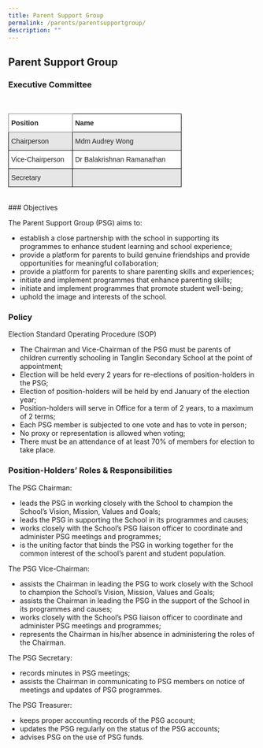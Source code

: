 ```yaml
---
title: Parent Support Group
permalink: /parents/parentsupportgroup/
description: ""
---
```

## Parent Support Group


### Executive Committee
<br>
<style type="text/css">
.tg  {border-collapse:collapse;border-spacing:0;}
.tg td{border-color:black;border-style:solid;border-width:1px;font-family:Arial, sans-serif;font-size:14px;
  overflow:hidden;padding:10px 5px;word-break:normal;}
.tg th{border-color:black;border-style:solid;border-width:1px;font-family:Arial, sans-serif;font-size:14px;
  font-weight:normal;overflow:hidden;padding:10px 5px;word-break:normal;}
.tg .tg-l2bf{background-color:#FFF;color:#222;font-weight:bold;text-align:left;vertical-align:top}
.tg .tg-h5mn{background-color:#E6E6E6;color:#222;text-align:left;vertical-align:middle}
.tg .tg-0f6e{background-color:#FFF;border-color:inherit;color:#222;font-weight:bold;text-align:left;vertical-align:top}
.tg .tg-1ppo{background-color:#FFF;color:#222;text-align:left;vertical-align:middle}
</style>
<table class="tg" style="undefined;table-layout: fixed; width: 352px">
<colgroup>
<col style="width: 130px">
<col style="width: 222px">
</colgroup>
<thead>
  <tr>
    <th class="tg-0f6e"><span style="font-weight:bold">Position</span></th>
    <th class="tg-l2bf"><span style="font-weight:bold">Name</span></th>
  </tr>
</thead>
<tbody>
  <tr>
    <td class="tg-h5mn">Chairperson</td>
    <td class="tg-h5mn">Mdm Audrey Wong</td>
  </tr>
  <tr>
    <td class="tg-1ppo">Vice-Chairperson</td>
    <td class="tg-1ppo">Dr Balakrishnan Ramanathan</td>
  </tr>
  <tr>
    <td class="tg-h5mn">Secretary</td>
    <td class="tg-h5mn"> </td>
  </tr>
</tbody>
</table>
<br>
### Objectives


The Parent Support Group (PSG) aims to:

*   establish a close partnership with the school in supporting its programmes to enhance student learning and school experience;
*   provide a platform for parents to build genuine friendships and provide opportunities for meaningful collaboration;
*   provide a platform for parents to share parenting skills and experiences;
*   initiate and implement programmes that enhance parenting skills;
*   initiate and implement programmes that promote student well-being;
*   uphold the image and interests of the school.

### Policy


Election Standard Operating Procedure (SOP)

*   The Chairman and Vice-Chairman of the PSG must be parents of children currently schooling in Tanglin Secondary School at the point of appointment;
*   Election will be held every 2 years for re-elections of position-holders in the PSG;
*   Election of position-holders will be held by end January of the election year;
*   Position-holders will serve in Office for a term of 2 years, to a maximum of 2 terms;
*   Each PSG member is subjected to one vote and has to vote in person;
*   No proxy or representation is allowed when voting;
*   There must be an attendance of at least 70% of members for election to take place.

### Position-Holders’ Roles & Responsibilities


The PSG Chairman:

*   leads the PSG in working closely with the School to champion the School’s Vision, Mission, Values and Goals;
*   leads the PSG in supporting the School in its programmes and causes;
*   works closely with the School’s PSG liaison officer to coordinate and administer PSG meetings and programmes;
*   is the uniting factor that binds the PSG in working together for the common interest of the school’s parent and student population.

The PSG Vice-Chairman:

*   assists the Chairman in leading the PSG to work closely with the School to champion the School’s Vision, Mission, Values and Goals;
*   assists the Chairman in leading the PSG in the support of the School in its programmes and causes;
*   works closely with the School’s PSG liaison officer to coordinate and administer PSG meetings and programmes;
*   represents the Chairman in his/her absence in administering the roles of the Chairman.

The PSG Secretary:

*   records minutes in PSG meetings;
*   assists the Chairman in communicating to PSG members on notice of meetings and updates of PSG programmes.

The PSG Treasurer:

*   keeps proper accounting records of the PSG account;
*   updates the PSG regularly on the status of the PSG accounts;
*   advises PSG on the use of PSG funds.